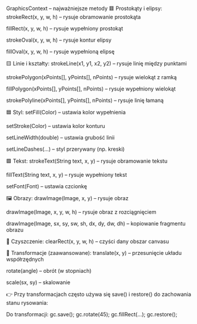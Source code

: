 GraphicsContext – najważniejsze metody
🟥 Prostokąty i elipsy:
strokeRect(x, y, w, h) – rysuje obramowanie prostokąta

fillRect(x, y, w, h) – rysuje wypełniony prostokąt

strokeOval(x, y, w, h) – rysuje kontur elipsy

fillOval(x, y, w, h) – rysuje wypełnioną elipsę

🟨 Linie i kształty:
strokeLine(x1, y1, x2, y2) – rysuje linię między punktami

strokePolygon(xPoints[], yPoints[], nPoints) – rysuje wielokąt z ramką

fillPolygon(xPoints[], yPoints[], nPoints) – rysuje wypełniony wielokąt

strokePolyline(xPoints[], yPoints[], nPoints) – rysuje linię łamaną

🟦 Styl:
setFill(Color) – ustawia kolor wypełnienia

setStroke(Color) – ustawia kolor konturu

setLineWidth(double) – ustawia grubość linii

setLineDashes(...) – styl przerywany (np. kreski)

🟩 Tekst:
strokeText(String text, x, y) – rysuje obramowanie tekstu

fillText(String text, x, y) – rysuje wypełniony tekst

setFont(Font) – ustawia czcionkę

🖼️ Obrazy:
drawImage(Image, x, y) – rysuje obraz

drawImage(Image, x, y, w, h) – rysuje obraz z rozciągnięciem

drawImage(Image, sx, sy, sw, sh, dx, dy, dw, dh) – kopiowanie fragmentu obrazu

🧽 Czyszczenie:
clearRect(x, y, w, h) – czyści dany obszar canvasu

🔧 Transformacje (zaawansowane):
translate(x, y) – przesunięcie układu współrzędnych

rotate(angle) – obrót (w stopniach)

scale(sx, sy) – skalowanie

👉 Przy transformacjach często używa się save() i restore() do zachowania stanu rysowania:

Do transformacji:
gc.save(); 
gc.rotate(45);
gc.fillRect(...);
gc.restore();
